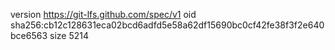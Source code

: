 version https://git-lfs.github.com/spec/v1
oid sha256:cb12c128631eca02bcd6adfd5e58a62df15690bc0cf42fe38f3f2e640bce6563
size 5214
